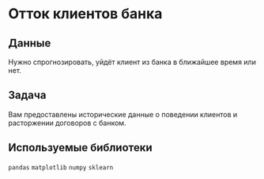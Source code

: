 # Отток клиентов банка


## Данные

Нужно спрогнозировать, уйдёт клиент из банка в ближайшее время или нет.

## Задача

Вам предоставлены исторические данные о поведении клиентов и расторжении договоров с банком.

## Используемые библиотеки
`pandas` `matplotlib` `numpy` `sklearn`
